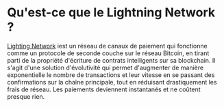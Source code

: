 # Qu'est-ce que le Lightning Network ?

[Lighting Network](https://youtu.be/XCSfoiD8wUA) iest un réseau de canaux de paiement qui fonctionne comme un protocole de seconde couche sur le réseau Bitcoin, en tirant parti de la propriété d'écriture de contrats intelligents sur sa blockchain. Il s'agit d'une solution d'évolutivité qui permet d'augmenter de manière exponentielle le nombre de transactions et leur vitesse en se passant des confirmations sur la chaîne principale, tout en réduisant drastiquement les frais de réseau. Les paiements deviennent instantanés et ne coûtent presque rien.


